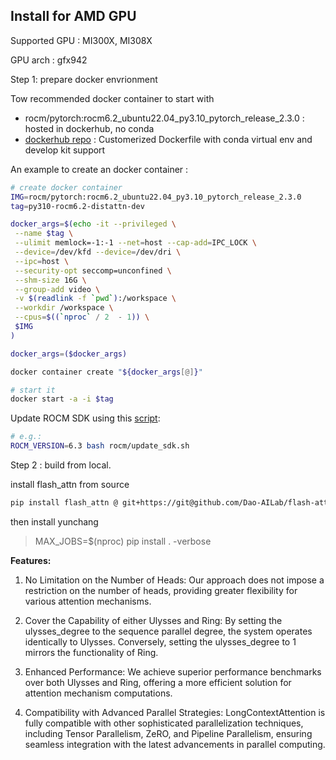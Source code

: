 ## Install for AMD GPU

Supported GPU : MI300X, MI308X

GPU arch : gfx942

Step 1: prepare docker envrionment

Tow recommended docker container to start with 

- rocm/pytorch:rocm6.2_ubuntu22.04_py3.10_pytorch_release_2.3.0 : hosted in dockerhub, no conda
- [dockerhub repo](https://github.com/yiakwy-xpu-ml-framework-team/Tools-dockerhub/blob/main/rocm/Dockerfile.rocm62.ubuntu-22.04) : Customerized Dockerfile with conda virtual env and develop kit support

An example to create an docker container :

```bash
# create docker container
IMG=rocm/pytorch:rocm6.2_ubuntu22.04_py3.10_pytorch_release_2.3.0
tag=py310-rocm6.2-distattn-dev

docker_args=$(echo -it --privileged \
 --name $tag \
 --ulimit memlock=-1:-1 --net=host --cap-add=IPC_LOCK \
 --device=/dev/kfd --device=/dev/dri \
 --ipc=host \
 --security-opt seccomp=unconfined \
 --shm-size 16G \
 --group-add video \
 -v $(readlink -f `pwd`):/workspace \
 --workdir /workspace \
 --cpus=$((`nproc` / 2  - 1)) \
 $IMG
)

docker_args=($docker_args)

docker container create "${docker_args[@]}"

# start it
docker start -a -i $tag
```

Update ROCM SDK using this [script](https://github.com/yiakwy-xpu-ml-framework-team/Tools-dockerhub/blob/main/rocm/update_sdk.sh):

```bash
# e.g.:
ROCM_VERSION=6.3 bash rocm/update_sdk.sh
```

Step 2 : build from local.

install flash_attn from source

```bash
pip install flash_attn @ git+https://git@github.com/Dao-AILab/flash-attention.git
```

then install yunchang

> MAX_JOBS=$(nproc) pip install . -verbose

**Features:**

1. No Limitation on the Number of Heads: Our approach does not impose a restriction on the number of heads, providing greater flexibility for various attention mechanisms.

2. Cover the Capability of either Ulysses and Ring: By setting the ulysses_degree to the sequence parallel degree, the system operates identically to Ulysses. Conversely, setting the ulysses_degree to 1 mirrors the functionality of Ring.

3. Enhanced Performance: We achieve superior performance benchmarks over both Ulysses and Ring, offering a more efficient solution for attention mechanism computations.

4. Compatibility with Advanced Parallel Strategies: LongContextAttention is fully compatible with other sophisticated parallelization techniques, including Tensor Parallelism, ZeRO, and Pipeline Parallelism, ensuring seamless integration with the latest advancements in parallel computing.
